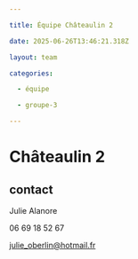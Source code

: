 ```yaml
---

title: Équipe Châteaulin 2

date: 2025-06-26T13:46:21.318Z

layout: team

categories:

  - équipe

  - groupe-3

---
```


# Châteaulin 2



## contact 

Julie Alanore

06 69 18 52 67

julie_oberlin@hotmail.fr

